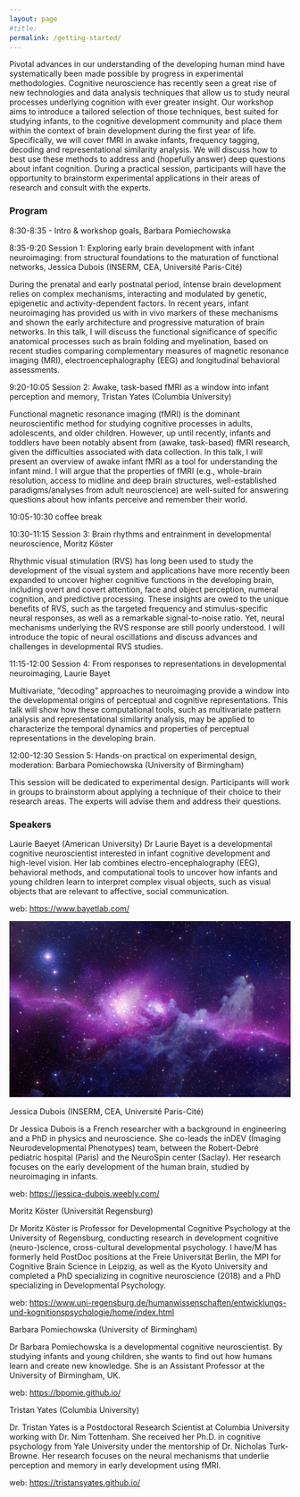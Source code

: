 ```yaml
---
layout: page
#title:  
permalink: /getting-started/
---
```


Pivotal advances in our understanding of the developing human mind have systematically been made possible by progress in experimental methodologies. Cognitive neuroscience has recently seen a great rise of new technologies and data analysis techniques that allow us to study neural processes underlying cognition with ever greater insight. Our workshop aims to introduce a tailored selection of those techniques, best suited for studying infants, to the cognitive development community and place them within the context of brain development during the first year of life. Specifically, we will cover fMRI in awake infants, frequency tagging, decoding and representational similarity analysis. We will discuss how to best use these methods to address and (hopefully answer) deep questions about infant cognition. During a practical session, participants will have the opportunity to brainstorm experimental applications in their areas of research and consult with the experts.

### Program

8:30-8:35 - Intro & workshop goals, Barbara Pomiechowska

8:35-9:20 Session 1: Exploring early brain development with infant neuroimaging: from structural foundations to the maturation of functional networks, Jessica Dubois (INSERM, CEA, Université Paris-Cité)

During the prenatal and early postnatal period, intense brain development relies on complex mechanisms, interacting and modulated by genetic, epigenetic and activity-dependent factors. In recent years, infant neuroimaging has provided us with in vivo markers of these mechanisms and shown the early architecture and progressive maturation of brain networks. In this talk, I will discuss the functional significance of specific anatomical processes such as brain folding and myelination, based on recent studies comparing complementary measures of magnetic resonance imaging (MRI), electroencephalography (EEG) and longitudinal behavioral assessments.

9:20-10:05 Session 2: Awake, task-based fMRI as a window into infant perception and memory, Tristan Yates (Columbia University)

Functional magnetic resonance imaging (fMRI) is the dominant neuroscientific method for studying cognitive processes in adults, adolescents, and older children. However, up until recently, infants and toddlers have been notably absent from (awake, task-based) fMRI research, given the difficulties associated with data collection. In this talk, I will present an overview of awake infant fMRI as a tool for understanding the infant mind. I will argue that the properties of fMRI (e.g., whole-brain resolution, access to midline and deep brain structures, well-established paradigms/analyses from adult neuroscience) are well-suited for answering questions about how infants perceive and remember their world. 

10:05-10:30 coffee break

10:30-11:15 Session 3: Brain rhythms and entrainment in developmental neuroscience, Moritz Köster

Rhythmic visual stimulation (RVS) has long been used to study the development of the visual system and applications have more recently been expanded to uncover higher cognitive functions in the developing brain, including overt and covert attention, face and object perception, numeral cognition, and predictive processing. These insights are owed to the unique benefits of RVS, such as the targeted frequency and stimulus-specific neural responses, as well as a remarkable signal-to-noise ratio. Yet, neural mechanisms underlying the RVS response are still poorly understood. I will introduce the topic of neural oscillations and discuss advances and challenges in developmental RVS studies.

11:15-12:00 Session 4: From responses to representations in developmental neuroimaging, Laurie Bayet

Multivariate, “decoding” approaches to neuroimaging provide a window into the developmental origins of perceptual and cognitive representations. This talk will show how these computational tools, such as multivariate pattern analysis and representational similarity analysis, may be applied to characterize the temporal dynamics and properties of perceptual representations in the developing brain.

12:00-12:30 Session 5: Hands-on practical on experimental design, moderation: Barbara Pomiechowska (University of Birmingham)

This session will be dedicated to experimental design. Participants will work in groups to brainstorm about applying a technique of their choice to their research areas. The experts will advise them and address their questions.

### Speakers

Laurie Baeyet (American University)
Dr Laurie Bayet is a developmental cognitive neuroscientist interested in infant cognitive development and high-level vision. Her lab combines electro-encephalography (EEG), behavioral methods, and computational tools to uncover how infants and young children learn to interpret complex visual objects, such as visual objects that are relevant to affective, social communication.

web: https://www.bayetlab.com/ 

<img src="/images/galaxy.jpg" alt="Jessica Dubois" class="round-image">

Jessica Dubois (INSERM, CEA, Université Paris-Cité)

Dr Jessica Dubois is a French researcher with a background in engineering and a PhD in physics and neuroscience. She co-leads the inDEV (Imaging Neurodevelopmental Phenotypes) team, between the Robert-Debré pediatric hospital (Paris) and the NeuroSpin center (Saclay). Her research focuses on the early development of the human brain, studied by neuroimaging in infants.

web: https://jessica-dubois.weebly.com/

Moritz Köster (Universität Regensburg)

Dr Moritz Köster  is Professor for Developmental Cognitive Psychology at the University of Regensburg, conducting research in development cognitive (neuro-)science, cross-cultural developmental psychology. I have/M has formerly held PostDoc positions at the Freie Universität Berlin, the MPI for Cognitive Brain Science in Leipzig, as well as the Kyoto University and completed a PhD specializing in cognitive neuroscience (2018) and a PhD specializing in Developmental Psychology.

web: https://www.uni-regensburg.de/humanwissenschaften/entwicklungs-und-kognitionspsychologie/home/index.html 

Barbara Pomiechowska (University of Birmingham)

Dr Barbara Pomiechowska is a developmental cognitive neuroscientist. By studying infants and young children, she wants to find out how humans learn and create new knowledge. She is an Assistant Professor at the University of Birmingham, UK.

web: https://bpomie.github.io/ 

Tristan Yates (Columbia University)

Dr. Tristan Yates is a Postdoctoral Research Scientist at Columbia University working with Dr. Nim Tottenham. She received her Ph.D. in cognitive psychology from Yale University under the mentorship of Dr. Nicholas Turk-Browne. Her research focuses on the neural mechanisms that underlie perception and memory in early development using fMRI.

web: https://tristansyates.github.io/ 